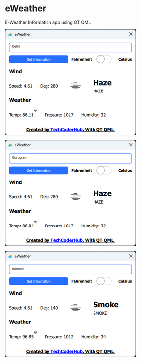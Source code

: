# eWeather
E-Weather Information app using QT QML

![Alt text](https://github.com/cppqtdev/eWeather/blob/main/screenshot/Delhi.png)

![Alt text](https://github.com/cppqtdev/eWeather/blob/main/screenshot/Gurugram.png)

![Alt text](https://github.com/cppqtdev/eWeather/blob/main/screenshot/Mumbai.png)
